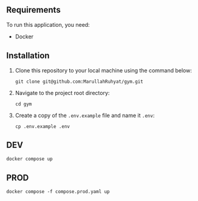 ## Requirements
To run this application, you need:
-   Docker

## Installation
1.  Clone this repository to your local machine using the command below:
	```
	git clone git@github.com:MarullahRuhyat/gym.git
	```
2.  Navigate to the project root directory:
	```
	cd gym
	```
4.  Create a copy of the `.env.example` file and name it `.env`:
	```
	cp .env.example .env
	```

## DEV
```
docker compose up
```
## PROD
```
docker compose -f compose.prod.yaml up
```
